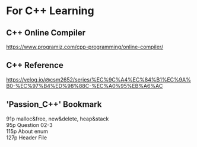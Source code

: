 # For C++ Learning


## C++ Online Compiler

https://www.programiz.com/cpp-programming/online-compiler/


## C++ Reference

https://velog.io/@csm2652/series/%EC%9C%A4%EC%84%B1%EC%9A%B0-%EC%97%B4%ED%98%88C-%EC%A0%95%EB%A6%AC

## 'Passion_C++' Bookmark

91p malloc&free, new&delete, heap&stack  
95p Question 02-3  
115p About enum  
127p Header File
